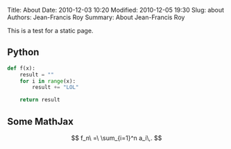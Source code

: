 Title: About
Date: 2010-12-03 10:20
Modified: 2010-12-05 19:30
Slug: about
Authors: Jean-Francis Roy
Summary: About Jean-Francis Roy

This is a test for a static page.

## Python
```python
def f(x):
    result = ""
    for i in range(x):
        result += "LOL"

    return result
```

## Some MathJax
$$
f_n\ =\ \sum_{i=1}^n a_i\,.
$$
